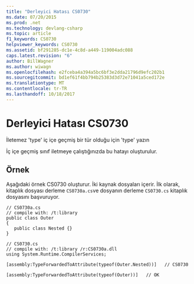 ```yaml
---
title: "Derleyici Hatası CS0730"
ms.date: 07/20/2015
ms.prod: .net
ms.technology: devlang-csharp
ms.topic: article
f1_keywords: CS0730
helpviewer_keywords: CS0730
ms.assetid: bf291285-dc1e-4c8d-a449-119004adc088
caps.latest.revision: "6"
author: BillWagner
ms.author: wiwagn
ms.openlocfilehash: e2fceba4a394a5bc6bf3e2dda21796d9efc202b1
ms.sourcegitcommit: bd1ef61f4bb794b25383d3d72e71041a5ced172e
ms.translationtype: MT
ms.contentlocale: tr-TR
ms.lasthandoff: 10/18/2017
---
```

# <a name="compiler-error-cs0730"></a>Derleyici Hatası CS0730
İletemez 'type' iç içe geçmiş bir tür olduğu için 'type' yazın  
  
 İç içe geçmiş sınıf iletmeye çalıştığınızda bu hatayı oluşturulur.  
  
## <a name="example"></a>Örnek  
 Aşağıdaki örnek CS0730 oluşturur. İki kaynak dosyaları içerir. İlk olarak, kitaplık dosyası derleme `CS0730a.cs`ve dosyanın derleme `CS0730.cs` kitaplık dosyasını başvuruyor.  
  
```  
// CS0730a.cs  
// compile with: /t:library  
public class Outer  
{  
   public class Nested {}  
}  
```  
  
```  
// CS0730.cs  
// compile with: /t:library /r:CS0730a.dll  
using System.Runtime.CompilerServices;  
  
[assembly:TypeForwardedToAttribute(typeof(Outer.Nested))]   // CS0730  
  
[assembly:TypeForwardedToAttribute(typeof(Outer))]   // OK  
```
